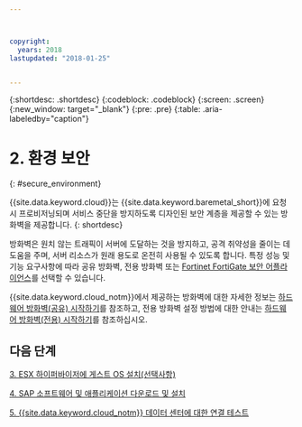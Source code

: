 ```yaml
---



copyright:
  years: 2018
lastupdated: "2018-01-25"


---
```


{:shortdesc: .shortdesc}
{:codeblock: .codeblock}
{:screen: .screen}
{:new_window: target="_blank"}
{:pre: .pre}
{:table: .aria-labeledby="caption"}

# 2. 환경 보안
{: #secure_environment}

{{site.data.keyword.cloud}}는 {{site.data.keyword.baremetal_short}}에 요청 시 프로비저닝되며 서비스 중단을 방지하도록 디자인된 보안 계층을 제공할 수 있는 방화벽을 제공합니다.
{: shortdesc}

방화벽은 원치 않는 트래픽이 서버에 도달하는 것을 방지하고, 공격 취약성을 줄이는 데 도움을 주며, 서버 리소스가 원래 용도로 온전히 사용될 수 있도록 합니다. 특정 성능 및 기능 요구사항에 따라 공유 방화벽, 전용 방화벽 또는 [Fortinet FortiGate 보안 어플라이언스](https://console.bluemix.net/docs/infrastructure/fortigate-10g/getting-started.html#getting-started-with-fortigate-security-appliance-10gbs)를 선택할 수 있습니다. 

{{site.data.keyword.cloud_notm}}에서 제공하는 방화벽에 대한 자세한 정보는 [하드웨어 방화벽(공유) 시작하기](https://console.bluemix.net/docs/infrastructure/hardware-firewall-shared/getting-started.html#getting-started)를 참조하고, 전용 방화벽 설정 방법에 대한 안내는 [하드웨어 방화벽(전용) 시작하기](https://console.bluemix.net/docs/infrastructure/hardware-firewall-dedicated/getting-started.html#getting-started)를 참조하십시오. 

## 다음 단계

  [3. ESX 하이퍼바이저에 게스트 OS 설치(선택사항)](/docs/infrastructure/sap-netweaver/sap-installing-guest-operating-system-VMware-deployments.html)

  [4. SAP 소프트웨어 및 애플리케이션 다운로드 및 설치](/docs/infrastructure/sap-netweaver/sap-installing-SAP-landscape.html)
  
  [5. {{site.data.keyword.cloud_notm}} 데이터 센터에 대한 연결 테스트](/docs/infrastructure/sap-netweaver/sap-testing-connectivity.html)

